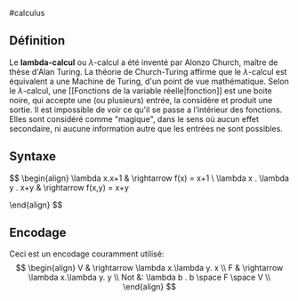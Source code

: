 #calculus 
## Définition
Le **lambda-calcul** ou $\lambda$-calcul a été inventé par Alonzo Church, maître de thèse d'Alan Turing. La théorie de Church-Turing affirme que le $\lambda$-calcul est équivalent a une Machine de Turing, d'un point de vue mathématique. 
Selon le $\lambda$-calcul, une [[Fonctions de la variable réelle|fonction]] est une boite noire, qui accepte une (ou plusieurs) entrée, la considère et produit une sortie. Il est impossible de voir ce qu'il se passe a l’intérieur des fonctions. Elles sont considéré comme "magique", dans le sens où aucun effet secondaire, ni aucune information autre que les entrées ne sont possibles. 

## Syntaxe
$$
\begin{align}
\lambda x.x+1 & \rightarrow f(x) = x+1 \\
\lambda x . \lambda y . x+y & \rightarrow f(x,y) = x+y

\end{align}
$$
## Encodage
Ceci est un encodage couramment utilisé:
$$
\begin{align}
V & \rightarrow \lambda x.\lambda y. x  \\
F & \rightarrow \lambda x.\lambda y. y \\
Not &: \lambda b . b \space F \space V \\
\end{align}
$$

